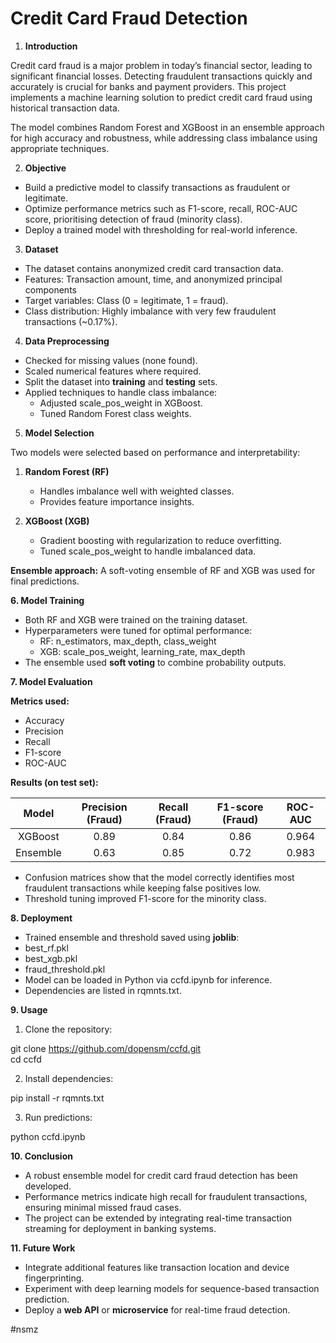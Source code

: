 # **Credit Card Fraud Detection**

1. **Introduction**

Credit card fraud is a major problem in today’s financial sector, leading to significant financial losses. Detecting fraudulent transactions quickly and accurately is crucial for banks and payment providers. This project implements a machine learning solution to predict credit card fraud using historical transaction data.

The model combines Random Forest and XGBoost in an ensemble approach for high accuracy and robustness, while addressing class imbalance using appropriate techniques.

2. **Objective**

* Build a predictive model to classify transactions as fraudulent or legitimate.  
* Optimize performance metrics such as F1-score, recall, ROC-AUC score, prioritising detection of fraud (minority class).  
* Deploy a trained model with thresholding for real-world inference.  
    
3. **Dataset**

* The dataset contains anonymized credit card transaction data.  
* Features: Transaction amount, time, and anonymized principal components  
* Target variables: Class (0 \= legitimate, 1 \= fraud).  
* Class distribution: Highly imbalance with very few fraudulent transactions (\~0.17%).

4. **Data Preprocessing**

* Checked for missing values (none found).  
* Scaled numerical features where required.  
* Split the dataset into **training** and **testing** sets.  
* Applied techniques to handle class imbalance:	  
  * Adjusted scale\_pos\_weight in XGBoost.  
  * Tuned Random Forest class weights.

5. **Model Selection**

Two models were selected based on performance and interpretability:

1. **Random Forest (RF)**  
   * Handles imbalance well with weighted classes.  
   * Provides feature importance insights.

2. **XGBoost (XGB)**  
   * Gradient boosting with regularization to reduce overfitting.  
   * Tuned scale\_pos\_weight to handle imbalanced data.

**Ensemble approach:** A soft-voting ensemble of RF and XGB was used for final predictions.

**6\. Model Training**

* Both RF and XGB were trained on the training dataset.  
* Hyperparameters were tuned for optimal performance:  
  * RF: n\_estimators, max\_depth, class\_weight  
  * XGB: scale\_pos\_weight, learning\_rate, max\_depth  
* The ensemble used **soft voting** to combine probability outputs.

**7\. Model Evaluation**

**Metrics used:**

* Accuracy  
* Precision  
* Recall  
* F1-score  
* ROC-AUC

**Results (on test set):**

| Model | Precision (Fraud) | Recall (Fraud) | F1-score (Fraud) | ROC-AUC |
| :---: | :---: | :---: | :---: | :---: |
| XGBoost | 0.89 | 0.84 | 0.86 | 0.964 |
| Ensemble | 0.63 | 0.85 | 0.72 | 0.983 |

* Confusion matrices show that the model correctly identifies most fraudulent transactions while keeping false positives low.  
* Threshold tuning improved F1-score for the minority class.

**8\. Deployment**

* Trained ensemble and threshold saved using **joblib**:  
* best\_rf.pkl
* best\_xgb.pkl  
* fraud\_threshold.pkl  
* Model can be loaded in Python via ccfd.ipynb for inference.  
* Dependencies are listed in rqmnts.txt.

**9\. Usage**

1. Clone the repository:

git clone https://github.com/dopensm/ccfd.git  
cd ccfd

2. Install dependencies:

pip install \-r rqmnts.txt

3. Run predictions:

python ccfd.ipynb

**10\. Conclusion**

* A robust ensemble model for credit card fraud detection has been developed.  
* Performance metrics indicate high recall for fraudulent transactions, ensuring minimal missed fraud cases.  
* The project can be extended by integrating real-time transaction streaming for deployment in banking systems.

**11\. Future Work**

* Integrate additional features like transaction location and device fingerprinting.  
* Experiment with deep learning models for sequence-based transaction prediction.  
* Deploy a **web API** or **microservice** for real-time fraud detection.

#nsmz
